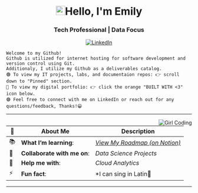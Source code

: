 <!---
emilysporter/emilysporter is a ✨ special ✨ repository because its `README.md` (this file) appears on your GitHub profile.
You can click the Preview link to take a look at your changes.
--->


<h1 align="center"> <img src="https://media.giphy.com/media/hvRJCLFzcasrR4ia7z/giphy.gif" height ="25px" width="25px">Hello, I'm Emily  </h1>

<h3 align="center">  Tech Professional | Data Focus </h3> 

<p align="center"> 
<a href="www.linkedin.com/in/emily-porter-40637a13a"><img alt="LinkedIn" src="https://img.shields.io/badge/LinkedIn-0077B5?style=for-the-badge&logo=linkedin&logoColor=white/"></a>


<pre><code>Welcome to my Github! 
Github is utilized for internet hosting for software development and version control using Git. 
Additionaly, I utilize my Github as a deliverables catalog. 
🟢 To view my IT projects, labs, and documentaion repos: 👉 scroll down to "Pinned" section.
🔵 To view my digital portfolio: 👉 click the orange "BUILT WITH <3" icon below.
🟣 Feel free to connect with me on LinkedIn or reach out for any questions/feedback, Thanks!😁
</code></pre>
---------------------------------------------------------------------------------------------------------------------------------------------------------------------------------

<img alt="Girl Coding" src="https://giphy.com/gifs/animation-ryan-seslow-3osxYc2axjCJNsCXyE" align="right"/>


| 🔭 | About Me | Description  |
| --------|-----------| ----------- |
| 📚 | **What I’m learning**: | [*View My Roadmap (on Notion)*](https://sky-packet-f2e.notion.site/21095d5adc1a4a77916c1a849420bf71?v=e5304eb3aefa421b97b8c4f8b640d4eb) |
| 👯 | **Collaborate with me on**: | *Data Science Projects* |
| 🤔 | **Help me with**: | *Cloud Analytics* |
| ⚡   | **Fun fact**: | *I can sing in Latin🎼|

---------------------------------------------------------------------------------------------------------------------------------------------------------------------------------

<h3 align="center"> 
<!---
<a href="    "><img alt="<3" src="http://ForTheBadge.com/images/badges/built-with-love.svg ">
--->
<!---
https://ivanvlademirs.github.io/Digital_Career_Portfolio/
--->
</h3>



